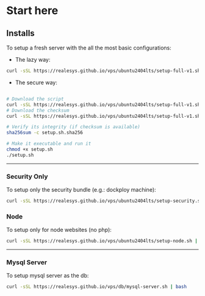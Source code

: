 # Start here

## Installs
To setup a fresh server with the all the most basic configurations:

- The lazy way:
```bash
curl -sSL https://realesys.github.io/vps/ubuntu2404lts/setup-full-v1.sh | bash
```
- The secure way:
```bash

# Download the script 
curl -sSL https://realesys.github.io/vps/ubuntu2404lts/setup-full-v1.sh -o setup.sh
# Download the checksum 
curl -sSL https://realesys.github.io/vps/ubuntu2404lts/setup-full-v1.sh.sha256 -o setup.sh.sha256

# Verify its integrity (if checksum is available)
sha256sum -c setup.sh.sha256

# Make it executable and run it
chmod +x setup.sh
./setup.sh
```

---

### Security Only
To setup only the security bundle (e.g.: dockploy machine): 
```bash 
curl -sSL https://realesys.github.io/vps/ubuntu2404lts/setup-security.sh | bash
```

### Node

To setup only for node websites (no php):
```bash
curl -sSL https://realesys.github.io/vps/ubuntu2404lts/setup-node.sh | bash
```

---

### Mysql Server 

To setup mysql server as the db:
```bash
curl -sSL https://realesys.github.io/vps/db/mysql-server.sh | bash
```
